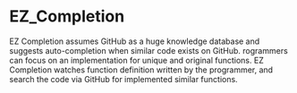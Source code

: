EZ_Completion
=============

EZ Completion assumes GitHub as a huge knowledge database and suggests auto-completion when similar code exists on GitHub. rogrammers can focus on an implementation for unique and original functions. EZ Completion watches function definition written by the programmer, and search the code via GitHub for implemented similar functions.
